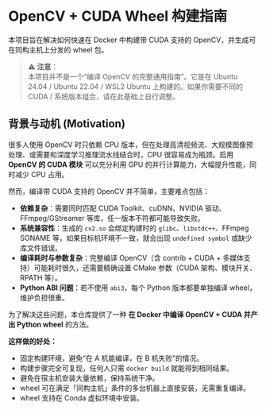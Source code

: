 # OpenCV + CUDA Wheel 构建指南

本项目旨在解决如何快速在 Docker 中构建带 CUDA 支持的 OpenCV，并生成可在同构主机上分发的 wheel 包。

> ⚠️ **注意**：  
本项目并不是一个“编译 OpenCV 的完整通用指南”。它是在 Ubuntu 24.04 / Ubuntu 22.04 / WSL2 Ubuntu 上构建的。如果你需要不同的 CUDA / 系统版本组合，请在此基础上自行调整。

## 背景与动机 (Motivation)

很多人使用 OpenCV 时只依赖 CPU 版本，但在处理高清视频流、大规模图像预处理、或需要和深度学习推理流水线结合时，CPU 很容易成为瓶颈。启用 **OpenCV 的 CUDA 模块** 可以充分利用 GPU 的并行计算能力，大幅提升性能，同时减少 CPU 占用。  

然而，编译带 CUDA 支持的 OpenCV 并不简单，主要难点包括：

- **依赖复杂**：需要同时匹配 CUDA Toolkit、cuDNN、NVIDIA 驱动、FFmpeg/GStreamer 等库，任一版本不符都可能导致失败。
- **系统兼容性**：生成的 `cv2.so` 会绑定构建时的 `glibc`、`libstdc++`、FFmpeg SONAME 等，如果目标机环境不一致，就会出现 `undefined symbol` 或缺少库文件错误。
- **编译耗时与参数复杂**：完整编译 OpenCV（含 contrib + CUDA + 多媒体支持）可能耗时很久，还需要精确设置 CMake 参数（CUDA 架构、模块开关、RPATH 等）。
- **Python ABI 问题**：若不使用 `abi3`，每个 Python 版本都要单独编译 wheel，维护负担很重。

为了解决这些问题，本仓库提供了一种 **在 Docker 中编译 OpenCV + CUDA 并产出 Python wheel** 的方法。

**这样做的好处：**

- 固定构建环境，避免“在 A 机能编译，在 B 机失败”的情况。
- 构建步骤完全可复现，任何人只需 `docker build` 就能得到相同结果。
- 避免在宿主机安装大量依赖，保持系统干净。
- wheel 可在满足「同构主机」条件的多台机器上直接安装，无需重复编译。
- wheel 支持在 Conda 虚拟环境中安装。
